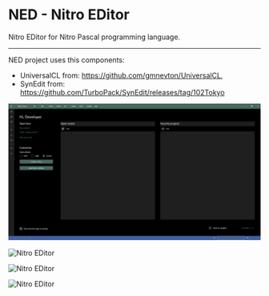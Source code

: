 # NED - Nitro EDitor

Nitro EDitor for Nitro Pascal programming language.

---

NED project uses this components:
 - UniversalCL from: https://github.com/gmnevton/UniversalCL,
 - SynEdit from: https://github.com/TurboPack/SynEdit/releases/tag/102Tokyo


![Nitro EDitor](../../git_res/ned.png)

![Nitro EDitor](../../git_res/ned1.png)

![Nitro EDitor](../../git_res/ned2.png)

![Nitro EDitor](../../git_res/ned3.png)
